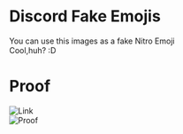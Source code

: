 # Discord Fake Emojis
You can use this images as a fake Nitro Emoji\
Cool,huh? :D
# Proof
![Link](https://balyedi.github.io/discord-fake-emojis/readme/link.png)\
![Proof](https://balyedi.github.io/discord-fake-emojis/readme/proof.PNG)

